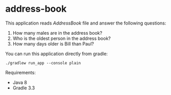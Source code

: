 # address-book

This application reads *AddressBook* file and answer the following questions:

1. How many males are in the address book?
2. Who is the oldest person in the address book?
3. How many days older is Bill than Paul?

You can run this application directly from gradle:

`./gradlew run_app --console plain`

Requirements:
* Java 8
* Gradle 3.3
